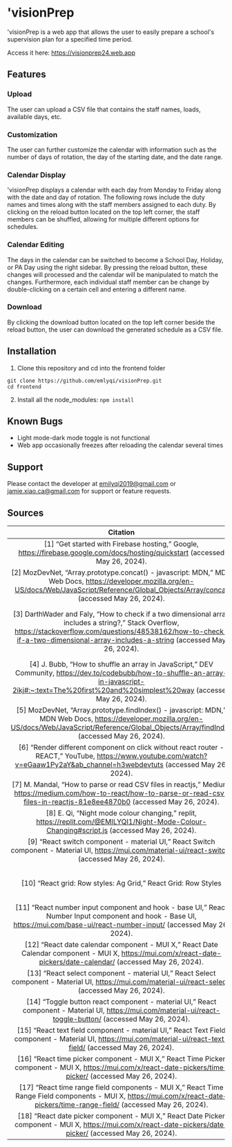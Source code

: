 # 'visionPrep
'visionPrep is a web app that allows the user to easily prepare a school's supervision plan for a specified time period.

Access it here: https://visionprep24.web.app
## Features
### Upload
The user can upload a CSV file that contains the staff names, loads, available days, etc.
### Customization
The user can further customize the calendar with information such as the number of days of rotation, the day of the starting date, and the date range.
### Calendar Display
'visionPrep displays a calendar with each day from Monday to Friday along with the date and day of rotation. The following rows include the duty names and times along with the staff members assigned to each duty. By clicking on the reload button located on the top left corner, the staff members can be shuffled, allowing for multiple different options for schedules.
### Calendar Editing
The days in the calendar can be switched to become a School Day, Holiday, or PA Day using the right sidebar. By pressing the reload button, these changes will processed and the calendar will be manipulated to match the changes. Furthermore, each individual staff member can be change by double-clicking on a certain cell and entering a different name.
### Download
By clicking the download button located on the top left corner beside the reload button, the user can download the generated schedule as a CSV file.
## Installation
1. Clone this repository and cd into the frontend folder
```
git clone https://github.com/emlyqi/visionPrep.git
cd frontend
```
2. Install all the node_modules: ```npm install```
## Known Bugs
- Light mode-dark mode toggle is not functional
- Web app occasionally freezes after reloading the calendar several times
## Support
Please contact the developer at emilyqi2019@gmail.com or jamie.xiao.ca@gmail.com for support or feature requests.
## Sources
| Citation | Purpose |
|:-:|:-:|
| [1] “Get started with Firebase hosting,” Google, https://firebase.google.com/docs/hosting/quickstart (accessed May 26, 2024). | To host the final web app at https://visionprep24.web.app |
| [2] MozDevNet, “Array.prototype.concat() - javascript: MDN,” MDN Web Docs, https://developer.mozilla.org/en-US/docs/Web/JavaScript/Reference/Global_Objects/Array/concat (accessed May 26, 2024). | To repeat the generated schedule of 6-8 weeks for the duration of the selected period of time |
| [3] DarthWader and Faly, “How to check if a two dimensional array includes a string?,” Stack Overflow, https://stackoverflow.com/questions/48538162/how-to-check-if-a-two-dimensional-array-includes-a-string (accessed May 26, 2024). | To check if a particular staff member is able to supervise the gym or weight room; to check if a particular staff member has already been scheduled |
| [4] J. Bubb, “How to shuffle an array in JavaScript,” DEV Community, https://dev.to/codebubb/how-to-shuffle-an-array-in-javascript-2ikj#:~:text=The%20first%20and%20simplest%20way (accessed May 26, 2024). | To randomize the supervision schedule-generation process |
| [5] MozDevNet, “Array.prototype.findIndex() - javascript: MDN,” MDN Web Docs, https://developer.mozilla.org/en-US/docs/Web/JavaScript/Reference/Global_Objects/Array/findIndex (accessed May 26, 2024). | To understand the difference between indexOf and findIndex; to find the index of a particular staff member |
| [6] “Render different component on click without react router - REACT,” YouTube, https://www.youtube.com/watch?v=eGaaw1Py2aY&ab_channel=h3webdevtuts (accessed May 26, 2024). | To switch between components once a button is clicked |
| [7] M. Mandal, “How to parse or read CSV files in reactjs,” Medium, https://medium.com/how-to-react/how-to-parse-or-read-csv-files-in-reactjs-81e8ee4870b0 (accessed May 26, 2024). | To parse the data in the CSV file |
| [8] E. Qi, “Night mode colour changing,” replit, https://replit.com/@EMILYQI1/Night-Mode-Colour-Changing#script.js (accessed May 26, 2024). | To switch the colours of the application between dark mode and light mode |
| [9] “React switch component - material UI,” React Switch component - Material UI, https://mui.com/material-ui/react-switch/ (accessed May 26, 2024). | To add a switch component in React |
| [10] “React grid: Row styles: Ag Grid,” React Grid: Row Styles | AG Grid, https://ag-grid.com/react-data-grid/row-styles/ (accessed May 26, 2024). | To learn the various features and customization options of an Angular grid |
| [11] “React number input component and hook - base UI,” React Number Input component and hook - Base UI, https://mui.com/base-ui/react-number-input/ (accessed May 26, 2024). | To add a number input component in React |
| [12] “React date calendar component - MUI X,” React Date Calendar component - MUI X, https://mui.com/x/react-date-pickers/date-calendar/ (accessed May 26, 2024). | To add a date calendar component in React |
| [13] “React select component - material UI,” React Select component - Material UI, https://mui.com/material-ui/react-select/ (accessed May 26, 2024). | To add a select component in React |
| [14] “Toggle button react component - material UI,” React component - Material UI, https://mui.com/material-ui/react-toggle-button/ (accessed May 26, 2024). | To add a toggle button component in React |
| [15] “React text field component - material UI,” React Text Field component - Material UI, https://mui.com/material-ui/react-text-field/ (accessed May 26, 2024). | To add a text field component in React |
| [16] “React time picker component - MUI X,” React Time Picker component - MUI X, https://mui.com/x/react-date-pickers/time-picker/ (accessed May 26, 2024). | To add a time picker component in React |
| [17] “React time range field components - MUI X,” React Time Range Field components - MUI X, https://mui.com/x/react-date-pickers/time-range-field/ (accessed May 26, 2024). | To add a time range field component in React |
| [18] “React date picker component - MUI X,” React Date Picker component - MUI X, https://mui.com/x/react-date-pickers/date-picker/ (accessed May 26, 2024). | To add a date picker component in React |